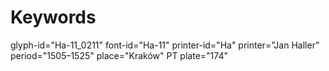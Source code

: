 # Keywords
glyph-id="Ha-11_0211"
font-id="Ha-11"
printer-id="Ha"
printer="Jan Haller"
period="1505–1525"
place="Kraków"
PT plate="174"
